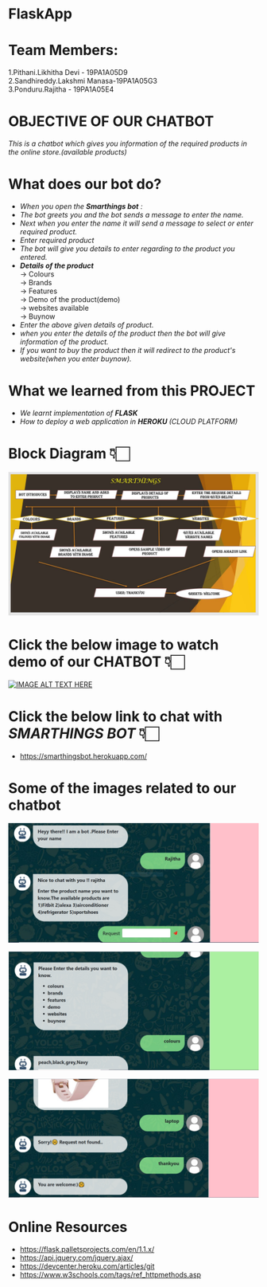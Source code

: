 # FlaskApp

# Team Members:
  
  1.Pithani.Likhitha Devi - 19PA1A05D9\
  2.Sandhireddy.Lakshmi Manasa-19PA1A05G3\
  3.Ponduru.Rajitha - 19PA1A05E4
 
 # OBJECTIVE OF OUR CHATBOT 

<i> This is a chatbot which gives you information of the required products in the online store.(available products)</i>

# What does our bot do?

* <i> When you open the **Smarthings bot** :</i>
* <i> The bot greets you and the bot sends a message to enter the name.</i>
* <i> Next when you enter the name it will send a message to select or enter required product.</i>
* <i> Enter required product</i>
* <i> The bot will give you details to enter regarding to the product you entered.</i>
* <i> **Details of the product** </i>\
     ->  Colours\
     ->  Brands\
     -> Features\
     -> Demo of the product(demo)\
     -> websites available\
     -> Buynow
* <i>Enter the above given details of product.</i>
* <i> when you enter the details of the product then the bot will give information of the product.</i>
* <i> If you want to buy the product then it will redirect to the product's website(when you enter buynow).</i>
  
 # What we learned from this <b> PROJECT </b>
   * <i> We learnt implementation of  <b> FLASK </b> </i>
   * <i> How to deploy a web application in <b>HEROKU </b>(CLOUD PLATFORM)</i>
 
 # Block Diagram 👇🏻
 
  ![SmartThings Bot](https://raw.githubusercontent.com/Rajitha-19/FlaskApp/main/Smarthings%202.JPG)



# Click the below image to watch demo of our **CHATBOT** 👇🏻
 
   [![IMAGE ALT TEXT HERE](https://img.youtube.com/vi/S2ZIcJRMIc0/0.jpg)](https://www.youtube.com/watch?v=S2ZIcJRMIc0) 




# Click the below link to chat with <i>SMARTHINGS BOT</i> 👇🏻

* https://smarthingsbot.herokuapp.com/



# Some of the images related to our chatbot

   ![SmartThings Bot](https://raw.githubusercontent.com/Rajitha-19/FlaskApp/main/image1.PNG)
   
   ![SmartThings Bot](https://raw.githubusercontent.com/Rajitha-19/FlaskApp/main/image2.png)
   
   ![SmartThings Bot](https://raw.githubusercontent.com/Rajitha-19/FlaskApp/main/image3.png)
   
# Online Resources
* https://flask.palletsprojects.com/en/1.1.x/
* https://api.jquery.com/jquery.ajax/
* https://devcenter.heroku.com/articles/git
* https://www.w3schools.com/tags/ref_httpmethods.asp

